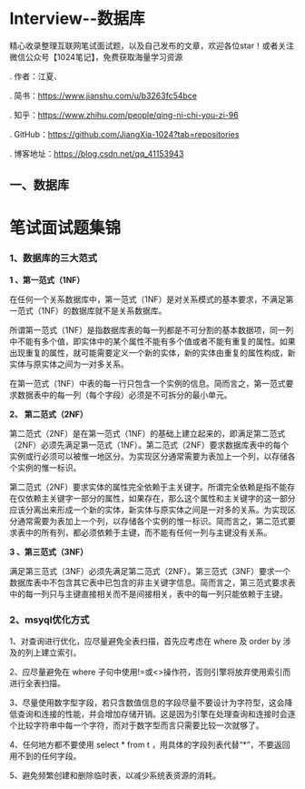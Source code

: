 # Interview--数据库

精心收录整理互联网笔试面试题，以及自己发布的文章，欢迎各位star！或者关注微信公众号【1024笔记】，免费获取海量学习资源

. 作者：江夏、

. 简书：https://www.jianshu.com/u/b3263fc54bce

. 知乎：https://www.zhihu.com/people/qing-ni-chi-you-zi-96

. GitHub：https://github.com/JiangXia-1024?tab=repositories

. 博客地址：https://blog.csdn.net/qq_41153943

## 一、数据库
# 笔试面试题集锦

### 1、**数据库的三大范式**

**1 、第一范式（1NF）**

在任何一个关系数据库中，第一范式（1NF）是对关系模式的基本要求，不满足第一范式（1NF）的数据库就不是关系数据库。 

所谓第一范式（1NF）是指数据库表的每一列都是不可分割的基本数据项，同一列中不能有多个值，即实体中的某个属性不能有多个值或者不能有重复的属性。如果出现重复的属性，就可能需要定义一个新的实体，新的实体由重复的属性构成，新实体与原实体之间为一对多关系。

在第一范式（1NF）中表的每一行只包含一个实例的信息。简而言之，第一范式要求数据表中的每一列（每个字段）必须是不可拆分的最小单元。

**2、 第二范式（2NF）**

第二范式（2NF）是在第一范式（1NF）的基础上建立起来的，即满足第二范式（2NF）必须先满足第一范式（1NF）。第二范式（2NF）要求数据库表中的每个实例或行必须可以被惟一地区分。为实现区分通常需要为表加上一个列，以存储各个实例的惟一标识。

第二范式（2NF）要求实体的属性完全依赖于主关键字。所谓完全依赖是指不能存在仅依赖主关键字一部分的属性，如果存在，那么这个属性和主关键字的这一部分应该分离出来形成一个新的实体，新实体与原实体之间是一对多的关系。为实现区分通常需要为表加上一个列，以存储各个实例的惟一标识。简而言之，第二范式要求表中的所有列，都必须依赖于主键，而不能有任何一列与主键没有关系。

**3 、第三范式（3NF）** 

满足第三范式（3NF）必须先满足第二范式（2NF）。第三范式（3NF）要求一个数据库表中不包含其它表中已包含的非主关键字信息。简而言之，第三范式要求表中的每一列只与主键直接相关而不是间接相关，表中的每一列只能依赖于主键。

### 2、**msyql优化方式**

1、对查询进行优化，应尽量避免全表扫描，首先应考虑在 where 及 order by 涉及的列上建立索引。

2、应尽量避免在 where 子句中使用!=或<>操作符，否则引擎将放弃使用索引而进行全表扫描。

3、尽量使用数字型字段，若只含数值信息的字段尽量不要设计为字符型，这会降低查询和连接的性能，并会增加存储开销。这是因为引擎在处理查询和连接时会逐个比较字符串中每一个字符，而对于数字型而言只需要比较一次就够了。

4、任何地方都不要使用 select * from t ，用具体的字段列表代替“*”，不要返回用不到的任何字段。

5、避免频繁创建和删除临时表，以减少系统表资源的消耗。

